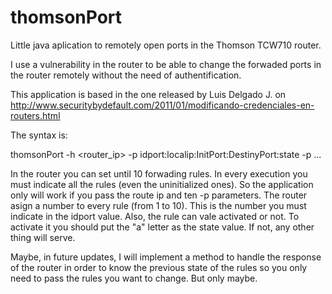 thomsonPort
===========

Little java aplication to remotely open ports in the Thomson TCW710 router.

I use a vulnerability in the router to be able to change the forwaded ports in the router
remotely without the need of authentification.

This application is based in the one released by Luis Delgado J. 
on http://www.securitybydefault.com/2011/01/modificando-credenciales-en-routers.html

The syntax is:

thomsonPort -h <router_ip> -p idport:localip:InitPort:DestinyPort:state -p ...

In the router you can set until 10 forwading rules. In every execution you must
indicate all the rules (even the uninitialized ones). So the application
only will work if you pass the route ip and ten -p parameters. The router asign a
number to every rule (from 1 to 10). This is the number you must indicate in the
idport value. Also, the rule can vale activated or not. To activate it you should
put the "a" letter as the state value. If not, any other thing will serve.

Maybe, in future updates, I will implement a method to handle the response of the
router in order to know the previous state of the rules so you only need to pass the rules you want to change. But only maybe.